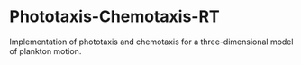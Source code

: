 # Phototaxis-Chemotaxis-RT
Implementation of phototaxis and chemotaxis for a three-dimensional model of plankton motion. 
